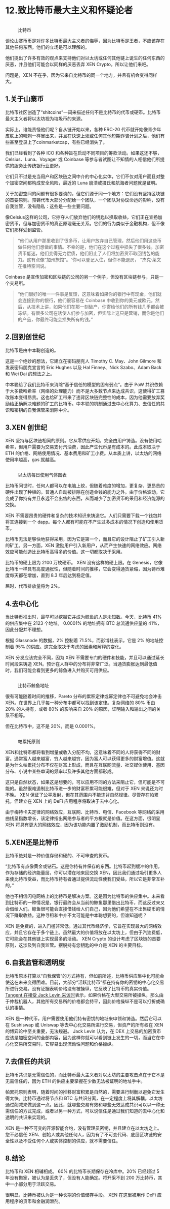 # 12.致比特币最大主义和怀疑论者

<figure><img src="../../../.gitbook/assets/image (10).png" alt=""><figcaption><p>比特币</p></figcaption></figure>

谈论山寨币币是对许多比特币最大主义者的侮辱，因为比特币是王者，不应该存在其他任何东西。他们的立场是可以理解的。

他们提出了许多有效的观点来支持他们对以太坊或任何其他链上诞生的任何东西的厌恶，并且他们可能会以同样的厌恶丢弃 XEN Crypto，所以让他们来吧。

问题是，XEN 不在乎，因为它来自比特币的同一个地方，并且有机会变得同样大。

## 1.关于山寨币 <a href="#id-1.-guan-yu-shan-zhai-bi" id="id-1.-guan-yu-shan-zhai-bi"></a>

比特币社区创造了“shitcoins”一词来描述任何不是比特币的代币或硬币。比特币最大主义者将以太坊视为垃圾币的来源。

实际上，谁能责怪他们呢？自从链开始以来，各种 ERC-20 代币就开始像青少年皮肤上的粉刺一样冒出来，并且在快速上涨或任何其他短期诈骗计划之后，他们有些甚至登录上了coinmarketcap，有些已经消失了。

我们已经看到了各种 ICO 和各种旨在启动不同项目的筹款活动。如果这还不够，Celsius、Luna、Voyager 或 Coinbase 等参与者试图让不知情的人相信他们所提供的服务比传统银行业更好。

它们只不过是充当用户和区块链之间中介的中心化实体，它们不仅对用户而且对整个加密空间都构成安全风险，最近的 Luna 崩溃或摄氏和航海者问题就是证明。

关于加密空间的问题有很多要谈的，但它们源于同一个地方：它们没有坚持区块链的首要原则。预铸代币大部分分配给一个团队，一个团队对协议命运的影响，没有自我监管，没有隐私：这些是一些主要问题。

像Celsius这样的公司，它掠夺人们放弃他们的钥匙以换取收益，它们正在宣扬加密货币，但与加密货币的真正原理毫无关系。它们的行为类似于金融机构，但不像它们那样受到监管。

> “他们从用户那里收到了很多币，让用户放弃自己管理，然后他们用这些币做任何他们想做的事情。不幸的是，他们在这个过程中损失了很多钱。加密货币低迷，他们变得无力偿债，他们阻止了人们将加密货币取回钱包的能力。这有点像“加州旅馆”。“你可以登记入住，但你不能退房， ”杰克·莱文在推特空间说。

Coinbase 是宣传加密和区块链的公司的另一个例子，但没有区块链参与，只是一个交易所。

> “他们很好的唯一一件事是反馈，这意味着如果你的银行中有现金，他们就会连接到你的银行，他们很容易在 Coinbase 中收到你的美元或欧元。然后，从技术上讲，如果他们在那一刻破产，你寄给他们的所有钱几乎都会被冻结。有很多公司在诱使人们参与加密，但实际上这只是营销，而你是他们的产品，你最终可能会损失所有的钱。”

## 2.回到创世纪 <a href="#id-2.-hui-dao-chuang-shi-ji" id="id-2.-hui-dao-chuang-shi-ji"></a>

比特币是由中本聪创造的。

这是一个绝妙的想法，它建立在密码朋克人 Timothy C. May、John Gilmore 和发表密码朋克宣言的 Eric Hughes 以及 Hal Finney、Nick Szabo、Adam Back 和 Wei Dai 的想法之上。

中本聪给了我们比特币来消除“基于信任的模型的固有弱点”。由于 PoW 共识依赖于大多数哈希率（网络的处理能力）而不是大多数节点来达成共识，这使得矿工篡改账本变得昂贵。这也给矿工带来了违背区块链完整性的成本，因为他需要放弃奖励给正确解决难题的矿工的比特币。中本聪的机制通过去中心化算力、去信任的共识和密钥的自我保管来消除中介。

## 3.XEN 创世纪 <a href="#id-3.xen-chuang-shi-ji" id="id-3.xen-chuang-shi-ji"></a>

XEN 坚持与区块链相同的原则。它从零供应开始，完全由用户铸造。没有使用哈希率，但用户需要为交易支付汽油费，因此产生代币是有成本的。此成本取决于 ETH 的价格、网络使用情况、基本费用和矿工小费。从本质上讲，以太坊的网络使用率越高，gas 就越高。

<figure><img src="https://btcdayu.gitbook.io/~gitbook/image?url=https:%2F%2F1896207398-files.gitbook.io%2F%7E%2Ffiles%2Fv0%2Fb%2Fgitbook-x-prod.appspot.com%2Fo%2Fspaces%252FkndOd8yXPMu5IiCOU8TW%252Fuploads%252FAnudPCmjo27qrh2e0jTk%252Fimage.png%3Falt=media%26token=f497ddef-90c3-4233-9f0c-9e953e10bfc2&#x26;width=768&#x26;dpr=4&#x26;quality=100&#x26;sign=bef9a3402fa0f9e02ccf14f8bfea5bd136b8d7e4a2fb0d97d5e31157af8af807" alt=""><figcaption><p>以太坊每日使用气体图表</p></figcaption></figure>

比特币问世时，任何人都可以在电脑上挖，但随着难度的增加，更复杂、更昂贵的硬件出现了种植的。普通人自动被排除在创造金钱的能力之外。由于价格波动，它变成了你持有并且永远不会出售的东西，从而减少了加密货币的采用和经济能源的交换。

XEN 不需要昂贵的硬件和复杂的技术知识来铸造它。人们只需要下载一个钱包并将其连接到一个 dapp。每个人都有可能在不产生过多成本的情况下创造和使用货币。

比特币无法足够快地获得采用，因为它是第一个，而且它的设计阻止了矿工引入新的矿工。另一方面，XEN 激励用户引入新用户，从而产生快速的网络效应。网络效应可能创造比比特币高得多的价值。这一切都取决于采用。

比特币的硬上限为 2100 万枚硬币。 XEN 没有这样的硬上限。在 Genesis，它像比特币一样具有高度通胀性，但随着时间的推移，它会变得通货紧缩，因为铸币难度每天都在增加，直到 8.3 年后达到稳定值。

届时，代币排放量将为 2%。

## 4.去中心化 <a href="#id-4.-qu-zhong-xin-hua" id="id-4.-qu-zhong-xin-hua"></a>

当比特币推出时，最早可以挖掘它并成为鲸鱼的人是未知数。今天，比特币 41% 的供应集中在 2123 个地址。 0.0001% 的地址拥有 BTC 总流通供应量的 41%，因此分配并不理想。

根据 Glassnode 的数据，2% 控制着 71.5%，而彭博社表示，它是 2% 的地址控制着 95% 的供应。这完全取决于考虑的因素和解释的变化。

XEN 分发应该完全不同，因为 XEN 不需要专门的硬件和技能，并且可以通过延长时间段来铸造 XEN。预计在人群中的分布将非常广泛。当通货膨胀达到最低值时，我们可能会看到更多的鲸鱼进入并购买可用供应。

<figure><img src="https://btcdayu.gitbook.io/~gitbook/image?url=https:%2F%2F1896207398-files.gitbook.io%2F%7E%2Ffiles%2Fv0%2Fb%2Fgitbook-x-prod.appspot.com%2Fo%2Fspaces%252FkndOd8yXPMu5IiCOU8TW%252Fuploads%252FJcbcEXk8gmronHGaZjFJ%252Fimage.png%3Falt=media%26token=525e4ce5-8e91-4879-a0e4-bc712ffcad26&#x26;width=768&#x26;dpr=4&#x26;quality=100&#x26;sign=9f8f5082fb2bf9f2204e349f0f97a78d812d19439cfdf43d1942b2c4f28f4445" alt=""><figcaption><p>比特币鲸鱼地址</p></figcaption></figure>

很有可能随着时间的推移，Pareto 分布的累积定律或幂定律也不可避免地会冲击 XEN。在世界上几乎每一种分布中都可以找到该定律。复杂网络的 80% 币由 20% 的人持有，或者 80% 的影响来自 20% 的原因，证明输入和输出之间的关系不相等。

但在比特币中，这不是 20%，而是 0.0001%。

<figure><img src="https://btcdayu.gitbook.io/~gitbook/image?url=https:%2F%2F1896207398-files.gitbook.io%2F%7E%2Ffiles%2Fv0%2Fb%2Fgitbook-x-prod.appspot.com%2Fo%2Fspaces%252FkndOd8yXPMu5IiCOU8TW%252Fuploads%252FBppOtRzjV9OAg70W6c4Z%252Fimage.png%3Falt=media%26token=9ea029e1-11b8-4f73-9eaa-d3f23d160ffd&#x26;width=768&#x26;dpr=4&#x26;quality=100&#x26;sign=d02a8d7a05ca565cdf0d7e7c3b1d57705bd88035523b2223be0236d5225e227c" alt=""><figcaption><p>帕累托原则</p></figcaption></figure>

XEN和比特币都将看到增量或收入分配不均，这意味着不同的人将获得不同的财富。通常富人越来越富，穷人越来越穷，因为富人可以获得更多的财富增值。这就是为什么帕累托分布不仅在财富上形成，而且在互联网流量、社交媒体使用、基因分布、小说中某些单词的频率以及许多其他方面都形成。

这只是自然状态，如果这是想要的，可以应用不同的方法来阻止它，但可能是不可能的。虽然很难遏制比特币进一步的财富积累可能很难，但对于 XEN 来说还为时不晚。 XEN 保证了公平发射，但在其范围内不能违背自然规律。尽管存在帕累托，但建立在 XEN 上的 DeFi 应用程序将取决于去中心化。

由于梅特卡夫定律的网络效应，互联网、比特币、电信、Facebook 等网络的采用曲线呈指数增长，该定律指出网络参与者的平方根就是价值。在这方面，很明显 XEN 将具有更大的网络效应，因为该功能内置了激励机制，而比特币则没有。

## 5.XEN还是比特币 <a href="#id-5.xen-huan-shi-bi-te-bi" id="id-5.xen-huan-shi-bi-te-bi"></a>

比特币绝对是一种价值存储和硬的、不可审查的货币。

“比特币有点像黄金或钻石。这是你持有并保存的东西。比特币起到缓冲的作用，作为存储的经济能量层，你可以潜在地来回交换 XEN，因此我们通过吸引更多人来使比特币受益，而比特币持有者通过提供流动性使我们受益，所以它是非常互补的，”

他也不相信闪电网络上的比特币是解决方案。这是因为比特币的供应集中。未来看到比特币的一种情况是，银行最终会从当前的鲸鱼那里借出比特币，而这反过来又会借给人们。鲸鱼很可能会直接借钱给人们自己，因为他们希望在不出售硬币的情况下赚取收益。这种寻租和中介不太可能是中本聪想要的，但谁知道呢？

XEN 是免费的，进入门槛非常低。通过其代币经济学，它旨在实现最大的网络效应，并且它存在于多个链上。虽然最大的价值将放在以太坊上，但由于汽油费低，它可能会在其他链上实现最多的活动。 XEN Crypto 的设计考虑了区块链的首要原则，这涉及到自我监管。摆脱持有您钥匙的中介是 XEN 的主要目标。

## 6.自我监管和透明度 <a href="#id-6.-zi-wo-jian-guan-he-tou-ming-du" id="id-6.-zi-wo-jian-guan-he-tou-ming-du"></a>

比特币原本打算以“自我保管”的方式持有，但如前所述，比特币供应集中化可能会使这在未来变得困难。目前，大部分“活跃比特币”都在持有你的密钥的中心化交易所进行交易。没有证据表明价格没有被操纵，它反映了比特币的真实价值。 [Tangent 在接受 Jack Levin 采访时](https://youtu.be/LlUVcqyVL6A?t=5115)表示，如果价格在大型交易所被操纵，那么由于仲裁机器人，其他所有交易所的价格都会持平，因此价格操纵不是可以打折或确认的事情。

XEN 是一种代币，用户需要使用他们持有密钥的地址来申领和铸造。然后它可以在 Sushiswap 或 Uniswap 等去中心化交易所进行交易，但资产的所有权在 XEN 的博弈论中至关重要，无法规避。 Jack Levin 认为，在 DEX 上交易的加密货币应该是加密空间的全部内容，因为这样你就可以看到链上发生的一切，而当它在中心化交易所交易时，它容易出现流动性问题和价格操纵。

## 7.去信任的共识 <a href="#id-7.-qu-xin-ren-de-gong-shi" id="id-7.-qu-xin-ren-de-gong-shi"></a>

比特币共识是无需信任的，而比特币最大主义者对以太坊的主要攻击点在于它不是无需信任的，因为 ETH 的供应主要掌握在少数无法被证明的地址手中。

帕累托原则表明，随着时间的推移财富积累是自然的，需要进行制衡以避免它发生得太快。比特币通过将节点和 BTC 与共识分离，在一定程度上将其解耦。以太坊通过削减来做到这一点。因此，就哪些交易有效和哪些无效达成共识可以以一种无需信任的方式完成，或者以另一种方式，可以说信任是通过我们知道的去中心化和透明的共识来实现的。

XEN 是一种不可变的开源智能合约，没有管理员密钥，并且建立在以太坊之上。您不必信任 XEN、创始人或其他任何人，因为有了不可变代码、底层区块链的安全性以及不受任何个人或实体控制的供应，就不需要信任。

## 8.结论 <a href="#id-8.-jie-lun" id="id-8.-jie-lun"></a>

比特币和 XEN 相辅相成。 60% 的比特币长期保存在冷库中。20% 已经超过 5 年没有搬家，被认为是丢失了，但没有人能确定。将开采不到 200 万比特币，其中一小部分用于活跃交易。

很明显，比特币被认为是一种长期的价值储存手段。 XEN 在这里被用作 DeFi 应用程序的货币和金融润滑剂。

[\
](https://btcdayu.gitbook.io/dayu/xiang-mu-yan-bao/gong-lian/xen/11.xen-yu-gu-ge)
